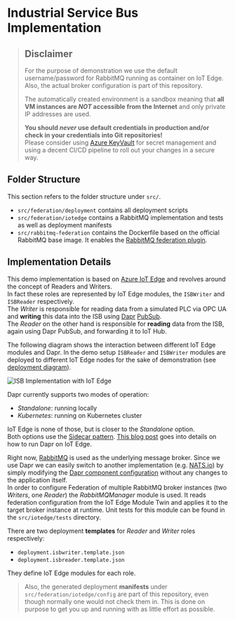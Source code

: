 # Industrial Service Bus Implementation

> ## Disclaimer
>
> For the purpose of demonstration we use the default username/password for RabbitMQ running as container on IoT Edge.
> Also, the actual broker configuration is part of this repository.
>
> The automatically created environment is a sandbox meaning that __all VM instances are _NOT_ accessible from the Internet__ and only private IP addresses are used.
>
> __You should _never_ use default credentials in production and/or check in your credentials into Git repositories!__  
> Please consider using [Azure KeyVault](https://docs.microsoft.com/en-us/azure/key-vault/basic-concepts) for secret management and using a decent CI/CD pipeline to roll out your changes in a secure way.

## Folder Structure

This section refers to the folder structure under `src/`.

- `src/federation/deployment` contains all deployment scripts
- `src/federation/iotedge` contains a RabbitMQ implementation and tests as well as deployment manifests
- `src/rabbitmq-federation` contains the Dockerfile based on the official RabbitMQ base image. It enables the [RabbitMQ federation plugin](https://www.rabbitmq.com/federation.html).

## Implementation Details

This demo implementation is based on [Azure IoT Edge](https://docs.microsoft.com/en-us/azure/iot-edge/about-iot-edge) and revolves around the concept of Readers and Writers.  
In fact these roles are represented by IoT Edge modules, the `ISBWriter` and `ISBReader` respectively.  
The _Writer_ is responsible for reading data from a simulated PLC via OPC UA and __writing__ this data into the ISB using [Dapr](https://dapr.io/) [PubSub](https://github.com/dapr/samples/tree/master/4.pub-sub).  
The _Reader_ on the other hand is responsible for __reading__ data from the ISB, again using Dapr PubSub, and forwarding it to IoT Hub.

The following diagram shows the interaction between different IoT Edge modules and Dapr. In the demo setup `ISBReader` and `ISBWriter` modules are deployed to different IoT Edge nodes for the sake of demonstration (see [deployment diagram](deployment/img/deployment.PNG)).

![ISB Implementation with IoT Edge](../img/isb_iotedge1.png)

Dapr currently supports two modes of operation:

- _Standalone_: running locally
- _Kubernetes_: running on Kubernetes cluster

IoT Edge is none of those, but is closer to the _Standalone_ option.  
Both options use the [Sidecar pattern](https://docs.microsoft.com/en-us/azure/architecture/patterns/sidecar). [This blog post](https://medium.com/@vslepakov/dapr-on-azure-iot-edge-31c7020c8cda) goes into details on how to run Dapr on IoT Edge.  

Right now, [RabbitMQ](https://www.rabbitmq.com/) is used as the underlying message broker.
Since we use Dapr we can easily switch to another implementation (e.g. [NATS.io](https://nats.io/)) by simply modifying the [Dapr component configuration](iotedge/modules/ISBWriter/components/rabbitmq.yaml) without any changes to the application itself.  
In order to configure Federation of multiple RabbitMQ broker instances (two _Writers_, one _Reader_) the _RabbitMQManager_ module is used. It reads federation configuration from the IoT Edge Module Twin and applies it to the target broker instance at runtime. Unit tests for this module can be found in the `src/iotedge/tests` directory.

There are two deployment __templates__ for _Reader_ and _Writer_ roles respectively:

- `deployment.isbwriter.template.json`
- `deployment.isbreader.template.json`

They define IoT Edge modules for each role.

> Also, the generated deployment __manifests__ under `src/federation/iotedge/config` are part of this repository, even though normally one would not check them in.
This is done on purpose to get you up and running with as little effort as possible.
